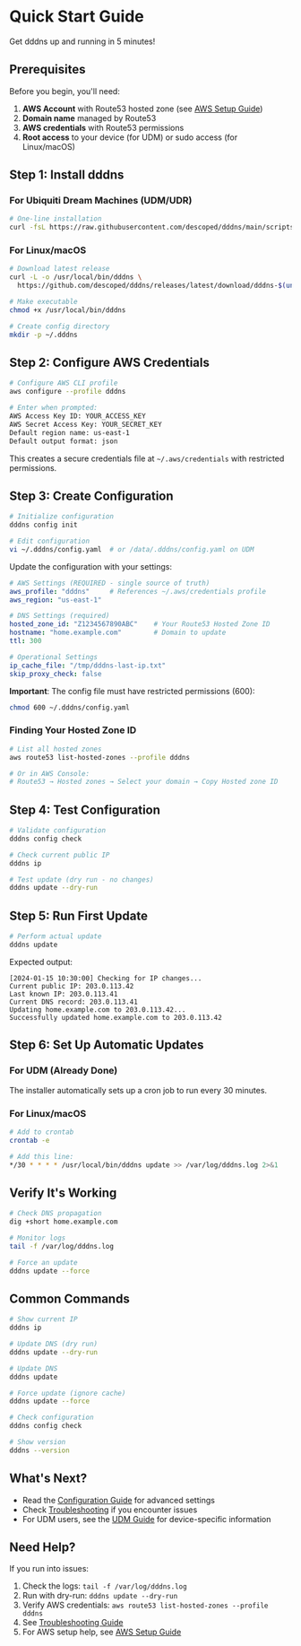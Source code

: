 # Quick Start Guide

Get dddns up and running in 5 minutes!

## Prerequisites

Before you begin, you'll need:

1. **AWS Account** with Route53 hosted zone (see [AWS Setup Guide](AWS_SETUP.md))
2. **Domain name** managed by Route53
3. **AWS credentials** with Route53 permissions
4. **Root access** to your device (for UDM) or sudo access (for Linux/macOS)

## Step 1: Install dddns

### For Ubiquiti Dream Machines (UDM/UDR)

```bash
# One-line installation
curl -fsL https://raw.githubusercontent.com/descoped/dddns/main/scripts/install-on-unifi-os.sh | bash
```

### For Linux/macOS

```bash
# Download latest release
curl -L -o /usr/local/bin/dddns \
  https://github.com/descoped/dddns/releases/latest/download/dddns-$(uname -s)-$(uname -m)

# Make executable
chmod +x /usr/local/bin/dddns

# Create config directory
mkdir -p ~/.dddns
```

## Step 2: Configure AWS Credentials

```bash
# Configure AWS CLI profile
aws configure --profile dddns

# Enter when prompted:
AWS Access Key ID: YOUR_ACCESS_KEY
AWS Secret Access Key: YOUR_SECRET_KEY
Default region name: us-east-1
Default output format: json
```

This creates a secure credentials file at `~/.aws/credentials` with restricted permissions.

## Step 3: Create Configuration

```bash
# Initialize configuration
dddns config init

# Edit configuration
vi ~/.dddns/config.yaml  # or /data/.dddns/config.yaml on UDM
```

Update the configuration with your settings:

```yaml
# AWS Settings (REQUIRED - single source of truth)
aws_profile: "dddns"     # References ~/.aws/credentials profile
aws_region: "us-east-1"

# DNS Settings (required)
hosted_zone_id: "Z1234567890ABC"    # Your Route53 Hosted Zone ID
hostname: "home.example.com"        # Domain to update
ttl: 300

# Operational Settings
ip_cache_file: "/tmp/dddns-last-ip.txt"
skip_proxy_check: false
```

**Important**: The config file must have restricted permissions (600):
```bash
chmod 600 ~/.dddns/config.yaml
```

### Finding Your Hosted Zone ID

```bash
# List all hosted zones
aws route53 list-hosted-zones --profile dddns

# Or in AWS Console:
# Route53 → Hosted zones → Select your domain → Copy Hosted zone ID
```

## Step 4: Test Configuration

```bash
# Validate configuration
dddns config check

# Check current public IP
dddns ip

# Test update (dry run - no changes)
dddns update --dry-run
```

## Step 5: Run First Update

```bash
# Perform actual update
dddns update
```

Expected output:
```
[2024-01-15 10:30:00] Checking for IP changes...
Current public IP: 203.0.113.42
Last known IP: 203.0.113.41
Current DNS record: 203.0.113.41
Updating home.example.com to 203.0.113.42...
Successfully updated home.example.com to 203.0.113.42
```

## Step 6: Set Up Automatic Updates

### For UDM (Already Done)

The installer automatically sets up a cron job to run every 30 minutes.

### For Linux/macOS

```bash
# Add to crontab
crontab -e

# Add this line:
*/30 * * * * /usr/local/bin/dddns update >> /var/log/dddns.log 2>&1
```

## Verify It's Working

```bash
# Check DNS propagation
dig +short home.example.com

# Monitor logs
tail -f /var/log/dddns.log

# Force an update
dddns update --force
```

## Common Commands

```bash
# Show current IP
dddns ip

# Update DNS (dry run)
dddns update --dry-run

# Update DNS
dddns update

# Force update (ignore cache)
dddns update --force

# Check configuration
dddns config check

# Show version
dddns --version
```

## What's Next?

- Read the [Configuration Guide](CONFIGURATION.md) for advanced settings
- Check [Troubleshooting](TROUBLESHOOTING.md) if you encounter issues
- For UDM users, see the [UDM Guide](UDM_GUIDE.md) for device-specific information

## Need Help?

If you run into issues:

1. Check the logs: `tail -f /var/log/dddns.log`
2. Run with dry-run: `dddns update --dry-run`
3. Verify AWS credentials: `aws route53 list-hosted-zones --profile dddns`
4. See [Troubleshooting Guide](TROUBLESHOOTING.md)
5. For AWS setup help, see [AWS Setup Guide](AWS_SETUP.md)